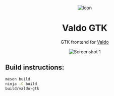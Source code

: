 <p align="center"><img alt="Icon" src="https://raw.githubusercontent.com/pervoj/valdo-gtk/master/data/icons/hicolor/128x128/apps/cz.pervoj.valdo-gtk.png"></p>
<h1 align="center">Valdo GTK</h1>

<p align="center">GTK frontend for <a href="https://github.com/Prince781/valdo">Valdo</a></p>

<p align="center"><img alt="Screenshot 1" src="https://raw.githubusercontent.com/pervoj/valdo-gtk/master/data/images/screenshot1.png"></p>

## Build instructions:

```sh
meson build
ninja -C build
build/valdo-gtk
```
